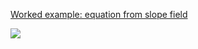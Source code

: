 [Worked example: equation from slope field](https://www.khanacademy.org/math/differential-equations/first-order-differential-equations/slope-fields/v/differential-equation-from-slope-field)

<img src=images/equation-from-slope-field.png width='' height='' > </img>
